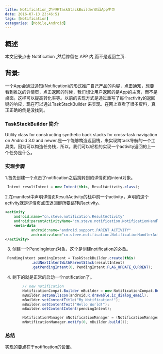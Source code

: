 ```yaml
---
title: Notification_之利用TaskStackBuilder返回App主页
date: 2016-07-13 23:46:51
tags: [Notification]
categories: [Mobile,Android]
---
```

## 概述
本文记录点击 Notification ,然后停留在 APP 内,而不是返回主页.

<!-- more -->

## 背景:
一个App会通过通知(Notification)的形式推广自己产品的内容，点击通知，想要看到推送的详情页，点击返回的时候，我们想让用户返回的是App的主页，而不是桌面。这样可以提高转化率等。以前的实现方式是通过重写了每个activity的返回键的响应，现在可以通过TaskStackBuilder 来实现。在网上查看了很多资料，真正正确的倒是没找到。

### TaskStackBuilder 简介
Utility class for constructing synthetic back stacks for cross-task navigation on Android 3.0 and newer.是一个能够构造返回栈，来实现跨task导航的一个工具类。因为可以构造任务栈，所以，我们可以轻松的实现一个activity返回的上一个任务是什么。
	
### 实现步骤

1.首先创建一个点击了notification之后跳转到的详情页的intent对象。
```java
 Intent resultIntent = new Intent(this, ResultActivity.class);
```
2.在manifest中声明详情页ResultActivity的栈中前一个activity，声明的这个activity就是详情页点击返回键所要跳转的activity。
```xml
<activity 
	android:name="cn.steve.notification.ResultActivity"
	android:parentActivityName="cn.steve.notification.NotificationHandlerActivity">
	<meta-data
            android:name="android.support.PARENT_ACTIVITY"
            android:value="cn.steve.notification.NotificationHandlerActivity"/>
</activity>
```
3. 创建一个PendingIntent对象，这个是创建notification的必备。

```java
 PendingIntent pendingIntent = TaskStackBuilder.create(this)
            .addNextIntentWithParentStack(resultIntent)
            .getPendingIntent(0, PendingIntent.FLAG_UPDATE_CURRENT);
```

4. 剩下的就是正常的启动一个notification了。
```java
        // new notification
        NotificationCompat.Builder mBuilder = new NotificationCompat.Builder(this);
        mBuilder.setSmallIcon(android.R.drawable.ic_dialog_email);
        mBuilder.setContentTitle("My Notification!");
        mBuilder.setContentText("Hello World!");
        mBuilder.setContentIntent(pendingIntent);

        NotificationManager mNotificationManager = (NotificationManager) getSystemService(Context.NOTIFICATION_SERVICE);
        mNotificationManager.notify(0, mBuilder.build());
```
### 总结
实现的要点在于notification的设置。
